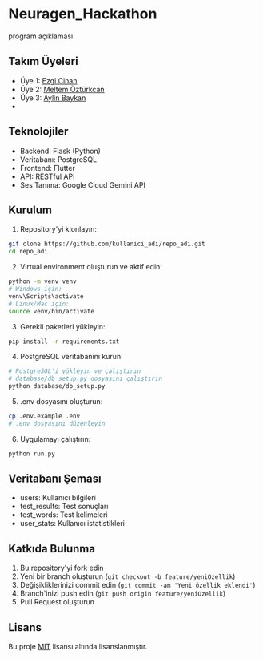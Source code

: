 # Neuragen_Hackathon
program açıklaması

## Takım Üyeleri

- Üye 1: [Ezgi Cinan]([github_linki](https://github.com/ezgicinan))
- Üye 2: [Meltem Öztürkcan](github_linki)
- Üye 3: [Aylin Baykan](github_linki)
- 
## Teknolojiler

- Backend: Flask (Python)
- Veritabanı: PostgreSQL
- Frontend: Flutter
- API: RESTful API
- Ses Tanıma: Google Cloud Gemini API

## Kurulum

1. Repository'yi klonlayın:
```bash
git clone https://github.com/kullanici_adi/repo_adi.git
cd repo_adi
```

2. Virtual environment oluşturun ve aktif edin:
```bash
python -m venv venv
# Windows için:
venv\Scripts\activate
# Linux/Mac için:
source venv/bin/activate
```

3. Gerekli paketleri yükleyin:
```bash
pip install -r requirements.txt
```

4. PostgreSQL veritabanını kurun:
```bash
# PostgreSQL'i yükleyin ve çalıştırın
# database/db_setup.py dosyasını çalıştırın
python database/db_setup.py
```

5. .env dosyasını oluşturun:
```bash
cp .env.example .env
# .env dosyasını düzenleyin
```

6. Uygulamayı çalıştırın:
```bash
python run.py
```

## Veritabanı Şeması

- users: Kullanıcı bilgileri
- test_results: Test sonuçları
- test_words: Test kelimeleri
- user_stats: Kullanıcı istatistikleri



## Katkıda Bulunma

1. Bu repository'yi fork edin
2. Yeni bir branch oluşturun (`git checkout -b feature/yeniOzellik`)
3. Değişikliklerinizi commit edin (`git commit -am 'Yeni özellik eklendi'`)
4. Branch'inizi push edin (`git push origin feature/yeniOzellik`)
5. Pull Request oluşturun

## Lisans

Bu proje [MIT](LICENSE) lisansı altında lisanslanmıştır.
